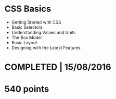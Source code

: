 # CSS Basics
- Getting Started with CSS
- Basic Selectors
- Understanding Values and Units
- The Box Model
- Basic Layout 
- Designing with the Latest Features
 
# COMPLETED | 15/08/2016
# 540 points
